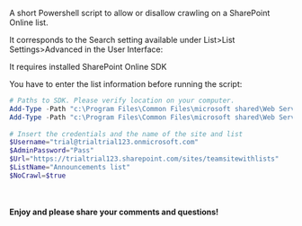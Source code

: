 A short Powershell script to allow or disallow crawling on a SharePoint Online list.

 

 It corresponds to the Search setting available under List>List Settings>Advanced in the User Interface:

 



 

 

It requires installed  SharePoint Online SDK 

You have to enter the list information before running the script:

 


```PowerShell
# Paths to SDK. Please verify location on your computer. 
Add-Type -Path "c:\Program Files\Common Files\microsoft shared\Web Server Extensions\15\ISAPI\Microsoft.SharePoint.Client.dll"  
Add-Type -Path "c:\Program Files\Common Files\microsoft shared\Web Server Extensions\15\ISAPI\Microsoft.SharePoint.Client.Runtime.dll"  
 
# Insert the credentials and the name of the site and list 
$Username="trial@trialtrial123.onmicrosoft.com" 
$AdminPassword="Pass" 
$Url="https://trialtrial123.sharepoint.com/sites/teamsitewithlists" 
$ListName="Announcements list" 
$NoCrawl=$true
```


 <br/><br/>
<b>Enjoy and please share your comments and questions!</b>
 
